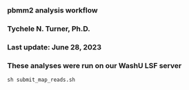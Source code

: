 ### pbmm2 analysis workflow
### Tychele N. Turner, Ph.D.
### Last update: June 28, 2023
### These analyses were run on our WashU LSF server

```
sh submit_map_reads.sh
```
